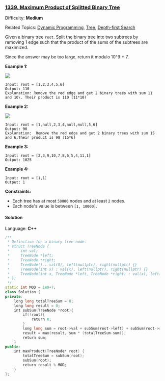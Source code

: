 ### [1339\. Maximum Product of Splitted Binary Tree](https://leetcode.com/problems/maximum-product-of-splitted-binary-tree/)

Difficulty: **Medium**

Related Topics: [Dynamic Programming](https://leetcode.com/tag/dynamic-programming/), [Tree](https://leetcode.com/tag/tree/), [Depth-first Search](https://leetcode.com/tag/depth-first-search/)

Given a binary tree `root`. Split the binary tree into two subtrees by removing 1 edge such that the product of the sums of the subtrees are maximized.

Since the answer may be too large, return it modulo 10^9 + 7.

**Example 1:**

**![](https://assets.leetcode.com/uploads/2020/01/21/sample_1_1699.png)**

```
Input: root = [1,2,3,4,5,6]
Output: 110
Explanation: Remove the red edge and get 2 binary trees with sum 11 and 10\. Their product is 110 (11*10)
```

**Example 2:**

![](https://assets.leetcode.com/uploads/2020/01/21/sample_2_1699.png)

```
Input: root = [1,null,2,3,4,null,null,5,6]
Output: 90
Explanation:  Remove the red edge and get 2 binary trees with sum 15 and 6.Their product is 90 (15*6)
```

**Example 3:**

```
Input: root = [2,3,9,10,7,8,6,5,4,11,1]
Output: 1025
```

**Example 4:**

```
Input: root = [1,1]
Output: 1
```

**Constraints:**

- Each tree has at most `50000` nodes and at least `2` nodes.
- Each node's value is between `[1, 10000]`.

#### Solution

Language: **C++**

```c++
/**
 * Definition for a binary tree node.
 * struct TreeNode {
 *     int val;
 *     TreeNode *left;
 *     TreeNode *right;
 *     TreeNode() : val(0), left(nullptr), right(nullptr) {}
 *     TreeNode(int x) : val(x), left(nullptr), right(nullptr) {}
 *     TreeNode(int x, TreeNode *left, TreeNode *right) : val(x), left(left), right(right) {}
 * };
 */
static int MOD = 1e9+7;
class Solution {
private:
    long long totalTreeSum = 0;
    long long result = 0;
    int subSum(TreeNode *root){
        if(!root){
            return 0;
        }
        long long sum = root->val + subSum(root->left) + subSum(root->right);
        result = max(result, sum * (totalTreeSum-sum));
        return sum;
    }
public:
    int maxProduct(TreeNode* root) {
        totalTreeSum = subSum(root);
        subSum(root);
        return result % MOD;
    }
};
```
